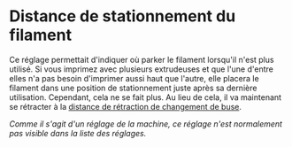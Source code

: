 Distance de stationnement du filament
====
Ce réglage permettait d'indiquer où parker le filament lorsqu'il n'est plus utilisé. Si vous imprimez avec plusieurs extrudeuses et que l'une d'entre elles n'a pas besoin d'imprimer aussi haut que l'autre, elle placera le filament dans une position de stationnement juste après sa dernière utilisation. Cependant, cela ne se fait plus. Au lieu de cela, il va maintenant se rétracter à la [distance de rétraction de changement de buse](../dual/switch_extruder_retraction_amount.md).

*Comme il s'agit d'un réglage de la machine, ce réglage n'est normalement pas visible dans la liste des réglages.*

